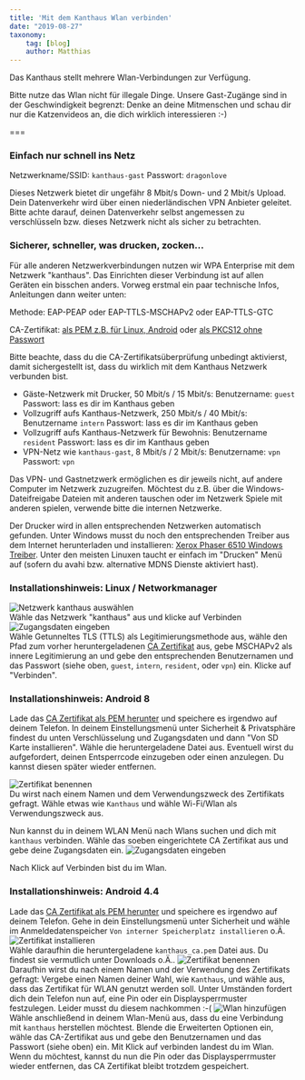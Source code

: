 ```yaml
---
title: 'Mit dem Kanthaus Wlan verbinden'
date: "2019-08-27"
taxonomy:
    tag: [blog]
    author: Matthias
---
```


Das Kanthaus stellt mehrere Wlan-Verbindungen zur Verfügung.

Bitte nutze das Wlan nicht für illegale Dinge. Unsere Gast-Zugänge sind in der Geschwindigkeit begrenzt: Denke an deine Mitmenschen und schau dir nur die Katzenvideos an, die dich wirklich interessieren :-)

===

### Einfach nur schnell ins Netz

Netzwerkname/SSID: `kanthaus-gast`
Passwort: `dragonlove`

Dieses Netzwerk bietet dir ungefähr 8 Mbit/s Down- und 2 Mbit/s Upload. Dein Datenverkehr wird über einen niederländischen VPN Anbieter geleitet. Bitte achte darauf, deinen Datenverkehr selbst angemessen zu verschlüsseln bzw. dieses Netzwerk nicht als sicher zu betrachten.

###  Sicherer, schneller, was drucken, zocken...

Für alle anderen Netzwerkverbindungen nutzen wir WPA Enterprise mit dem Netzwerk "kanthaus". Das Einrichten dieser Verbindung ist auf allen Geräten ein bisschen anders. Vorweg erstmal ein paar technische Infos, Anleitungen dann weiter unten:

Methode: EAP-PEAP oder EAP-TTLS-MSCHAPv2 oder EAP-TTLS-GTC

CA-Zertifikat: [als PEM z.B. für Linux, Android](kanthaus_ca.pem) oder [als PKCS12 ohne Passwort](kanthaus_ca.p12)

Bitte beachte, dass du die CA-Zertifikatsüberprüfung unbedingt aktivierst, damit sichergestellt ist, dass du wirklich mit dem Kanthaus Netzwerk verbunden bist.

* Gäste-Netzwerk mit Drucker, 50 Mbit/s / 15 Mbit/s: Benutzername: `guest` Passwort: lass es dir im Kanthaus geben
* Vollzugriff aufs Kanthaus-Netzwerk, 250 Mbit/s / 40 Mbit/s: Benutzername `intern` Passwort: lass es dir im Kanthaus geben
* Vollzugriff aufs Kanthaus-Netzwerk für Bewohnis: Benutzername `resident` Passwort: lass es dir im Kanthaus geben
* VPN-Netz wie `kanthaus-gast`, 8 Mbit/s / 2 Mbit/s: Benutzername: `vpn` Passwort: `vpn`

Das VPN- und Gastnetzwerk ermöglichen es dir jeweils nicht, auf andere Computer im Netzwerk zuzugreifen. Möchtest du z.B. über die Windows-Dateifreigabe Dateien mit anderen tauschen oder im Netzwerk Spiele mit anderen spielen, verwende bitte die internen Netzwerke.

Der Drucker wird in allen entsprechenden Netzwerken automatisch gefunden. Unter Windows musst du noch den entsprechenden Treiber aus dem Internet herunterladen und installieren: [Xerox Phaser 6510 Windows Treiber](https://www.support.xerox.com/support/phaser-6510/downloads/enus.html?operatingSystem=win7&fileLanguage=de). Unter den meisten Linuxen taucht er einfach im "Drucken" Menü auf (sofern du avahi bzw. alternative MDNS Dienste aktiviert hast).

### Installationshinweis: Linux / Networkmanager
![Netzwerk kanthaus auswählen](linux_select_network.png)<br>
Wähle das Netzwerk "kanthaus" aus und klicke auf Verbinden
![Zugangsdaten eingeben](linux_credentials.png)<br>
Wähle Getunneltes TLS (TTLS) als Legitimierungsmethode aus, wähle den Pfad zum vorher heruntergeladenen [CA Zertifikat](kanthaus_ca.pem) aus, gebe MSCHAPv2 als innere Legitimierung an und gebe den entsprechenden Benutzernamen und das Passwort (siehe oben, `guest`, `intern`, `resident`, oder `vpn`) ein. Klicke auf "Verbinden".

### Installationshinweis: Android 8
Lade das [CA Zertifikat als PEM herunter](kanthaus_ca.pem) und speichere es irgendwo auf deinem Telefon.
In deinem Einstellungsmenü unter Sicherheit & Privatsphäre findest du unten Verschlüsselung und Zugangsdaten und dann "Von SD Karte installieren". Wähle die heruntergeladene Datei aus.
Eventuell wirst du aufgefordert, deinen Entsperrcode einzugeben oder einen anzulegen. Du kannst diesen später wieder entfernen.

![Zertifikat benennen](1android8_name_certificate.jpg)<br>
Du wirst nach einem Namen und dem Verwendungszweck des Zertifikats gefragt. Wähle etwas wie `Kanthaus` und wähle Wi-Fi/Wlan als Verwendungszweck aus.

Nun kannst du in deinem WLAN Menü nach Wlans suchen und dich mit `kanthaus` verbinden. Wähle das soeben eingerichtete CA Zertifikat aus und gebe deine Zugangsdaten ein.
![Zugangsdaten eingeben](android8_enter_credentials.jpg)<br>

Nach Klick auf Verbinden bist du im Wlan.

### Installationshinweis: Android 4.4
Lade das [CA Zertifikat als PEM herunter](kanthaus_ca.pem) und speichere es irgendwo auf deinem Telefon.
Gehe in dein Einstellungsmenü unter Sicherheit und wähle im Anmeldedatenspeicher `Von interner Speicherplatz installieren` o.Ä.
![Zertifikat installieren](android44_menu_install.png)<br>
Wähle daraufhin die heruntergeladene `kanthaus_ca.pem` Datei aus. Du findest sie vermutlich unter Downloads o.Ä..
![Zertifikat benennen](android44_save_certificate.png)<br>
Daraufhin wirst du nach einem Namen und der Verwendung des Zertifikats gefragt: Vergebe einen Namen deiner Wahl, wie `Kanthaus`, und wähle aus, dass das Zertifikat für WLAN genutzt werden soll.
Unter Umständen fordert dich dein Telefon nun auf, eine Pin oder ein Displaysperrmuster festzulegen. Leider musst du diesem nachkommen :-(
![Wlan hinzufügen](android44_add_wifi.png)<br>
Wähle anschließend in deinem Wlan-Menü aus, dass du eine Verbindung mit `kanthaus` herstellen möchtest. Blende die Erweiterten Optionen ein, wähle das CA-Zertifikat aus und gebe den Benutzernamen und das Passwort (siehe oben) ein. Mit Klick auf verbinden landest du im Wlan.
Wenn du möchtest, kannst du nun die Pin oder das Displaysperrmuster wieder entfernen, das CA Zertifikat bleibt trotzdem gespeichert.
